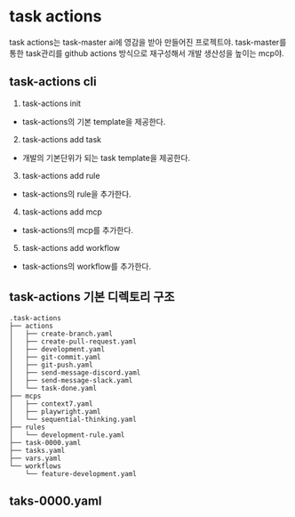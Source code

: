 # task actions

task actions는 task-master ai에 영감을 받아 만들어진 프로젝트야.
task-master를 통한 task관리를 github actions 방식으로 재구성해서
개발 생산성을 높이는 mcp야.

## task-actions cli

1. task-actions init

- task-actions의 기본 template을 제공한다.

2. task-actions add task

- 개발의 기본단위가 되는 task template을 제공한다.

3. task-actions add rule

- task-actions의 rule을 추가한다.

4. task-actions add mcp

- task-actions의 mcp를 추가한다.

5. task-actions add workflow

- task-actions의 workflow를 추가한다.

## task-actions 기본 디렉토리 구조

```
.task-actions
├── actions
│   ├── create-branch.yaml
│   ├── create-pull-request.yaml
│   ├── development.yaml
│   ├── git-commit.yaml
│   ├── git-push.yaml
│   ├── send-message-discord.yaml
│   ├── send-message-slack.yaml
│   └── task-done.yaml
├── mcps
│   ├── context7.yaml
│   ├── playwright.yaml
│   └── sequential-thinking.yaml
├── rules
│   └── development-rule.yaml
├── task-0000.yaml
├── tasks.yaml
├── vars.yaml
└── workflows
    └── feature-development.yaml
```

## taks-0000.yaml
